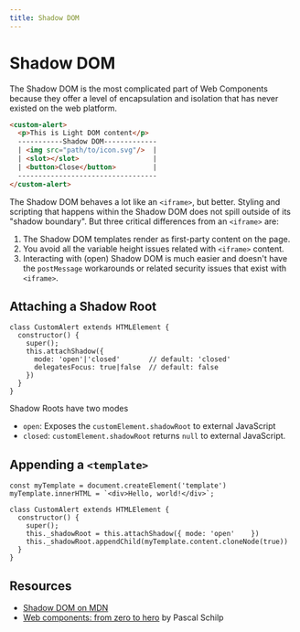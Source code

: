 ```yaml
---
title: Shadow DOM
---
```


# Shadow DOM

The Shadow DOM is the most complicated part of Web Components because they offer a level of encapsulation and isolation that has never existed on the web platform.

```html
<custom-alert>
  <p>This is Light DOM content</p>
  -----------Shadow DOM-------------
  | <img src="path/to/icon.svg"/>  |
  | <slot></slot>                  |
  | <button>Close</button>         |
  ----------------------------------
</custom-alert>
```

The Shadow DOM behaves a lot like an `<iframe>`, but better. Styling and scripting that happens within the Shadow DOM does not spill outside of its "shadow boundary". But three critical differences from an `<iframe>` are:

1. The Shadow DOM templates render as first-party content on the page.
2. You avoid all the variable height issues related with `<iframe>` content.
3. Interacting with (open) Shadow DOM is much easier and doesn't have the `postMessage` workarounds or related security issues that exist with `<iframe>`.

## Attaching a Shadow Root

```js{4-7}
class CustomAlert extends HTMLElement {
  constructor() {
    super();
    this.attachShadow({
      mode: 'open'|'closed'       // default: 'closed'
      delegatesFocus: true|false  // default: false
    })
  }
}
```

Shadow Roots have two modes

  - `open`: Exposes the `customElement.shadowRoot` to external JavaScript
  - `closed`: `customElement.shadowRoot` returns `null` to external JavaScript.

## Appending a `<template>`

```js{1-2,7-8}
const myTemplate = document.createElement('template')
myTemplate.innerHTML = `<div>Hello, world!</div>`;

class CustomAlert extends HTMLElement {
  constructor() {
    super();
    this._shadowRoot = this.attachShadow({ mode: 'open'    })
    this._shadowRoot.appendChild(myTemplate.content.cloneNode(true))
  }
}
```

## Resources

- [Shadow DOM on MDN](https://developer.mozilla.org/en-US/docs/Web/API/Web_components/Using_shadow_DOM)
- [Web components: from zero to hero](https://medium.com/@pascalschilp/web-components-from-zero-to-hero-cf3274752100) by Pascal Schilp
